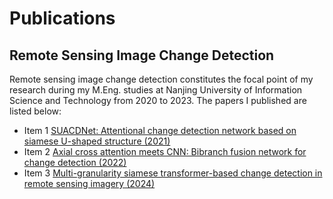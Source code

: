 # Publications
## Remote Sensing Image Change Detection
Remote sensing image change detection constitutes the focal point of my research during my M.Eng. studies at Nanjing University of Information Science and Technology from 2020 to 2023. The papers I published are listed below:
- Item 1 [SUACDNet: Attentional change detection network based on siamese U-shaped structure (2021)](https://pdf.sciencedirectassets.com/272637/1-s2.0-S0303243421X00098/1-s2.0-S0303243421003044/main.pdf?X-Amz-Security-Token=IQoJb3JpZ2luX2VjEEAaCXVzLWVhc3QtMSJHMEUCIQDY7k6F8j2Ms4zBjJNNQctSbLzSoZnYOQ%2FT4%2FIktMKC5QIge%2Bvjnj8LICVfJBCgUezvtoJFwGqAB4Scdg%2BRxfy0M5kqsgUIKBAFGgwwNTkwMDM1NDY4NjUiDPAy8WyyILhgoeqqUyqPBcRW6X7DQ4FVJCyMkWeCqswUXI02K55jQoDU4Y%2FCiP9aCtovNnDsW49D98TbaLCs5OtLWdPZUEJrq1WZifwOwfFVu147%2BT%2BJjCs%2F6bPd6vyDsKhUPVrqxx4faA99jEXMUscht4wqdw4e3WcDtMv4XRS2NMHhxlgoNwDcn4nSg647vIP0tHF79VMZPbI1ALcGuxsean1XSElC4NBv33nB8gyI%2FlWQKMc45VQ45V83dHxQGUPl43gDCWt0GNp5700TUXM6oq5Lsc5HH5EukaV48JJacg5b5c5NWKAf1Dly%2BIHyXu0U1ZeUmI1gvI7joqF6AVrCcNpBDchnicfCazsZGI58r0iipmAVYXVlTMxCvNlfDy3gKOCBdE4txZDA0IHSW4UivKNoCTfvAslgueE6NK5HuM0pXpzFpRW1sQUl0WLZth9zD7zSfM5CSMWy6YCg0nCRvY94sOBbfvL6Vd%2FNtKJQHnIWCRWAfrNtj%2F3g9gaa87u%2BFQ7aj2ggOiYNZNRvPOyuT2j%2FZdM1wrEe5RGhXkpx3%2BguWxhNd7FgQmqW7iG4AQkeagnSPcRVjgG7kGnZzgRBgozJFJ%2FXQiUnmE5W1ys4TxZrSpfp6PnLlhOvV6H%2FRFJ4zMWA2tn5mT0KEnvYqZQKeFqZyAQwEy2ufeHz2uU2fNrHfmk3OvM9EtqOEtCbfnk0ixtp029vnU6iqN%2BPRa6V2gUq5tBA%2BEoFA5OWngjPYWVfKtkzKgY1O62DKNotCQVJ0aMbxF1IE9SPd0x8QT2Bl08KEyaeaqp85GWH9DHkuYggUyXggIbAGpEahurSKiX3gsGy2D7nWh%2BR%2BRJqQ7Xm1g3hOdk3HhM7JA6P6uFS%2FKIU3iS3v7pKm%2B7Ec%2Bowt4KdtQY6sQHa41%2BWtFl8OgI1t1t6Fe8OgHcnXUSgxWDikRVexvo8wRzELZL6NY%2BSoSKVKCLV9pgWA5K3hxh%2BdTWnFQYJSvKfMINEN6YXSuN5mTHNqxAIRaUz8vdpRBxTbCap04evww%2FrA0XwiLPgV8TdxGikZhW%2B8iLGveo50%2FCYhoWOTEsOqT7%2Fh8vueE5TUKXnA1Z%2BKmCJJYePZBVDITebuR4Wt9nii7xJ80KuELo8AdPRnTuxi6I%3D&X-Amz-Algorithm=AWS4-HMAC-SHA256&X-Amz-Date=20240729T074715Z&X-Amz-SignedHeaders=host&X-Amz-Expires=300&X-Amz-Credential=ASIAQ3PHCVTYSC7JTLWK%2F20240729%2Fus-east-1%2Fs3%2Faws4_request&X-Amz-Signature=4b173bb3cd93de314f890e7948e340685daea53399367dee70fdb1ac81e9afa9&hash=9c4f460cc437372187c16b2f68391916013da69294d04ffe5c554df24d65ad50&host=68042c943591013ac2b2430a89b270f6af2c76d8dfd086a07176afe7c76c2c61&pii=S0303243421003044&tid=spdf-cafd0883-67e8-4fe8-8fe2-e8bfc585d931&sid=3ccba6bb40401349139b1406b84f50611acagxrqa&type=client&tsoh=d3d3LnNjaWVuY2VkaXJlY3QuY29t&ua=090358050e0053050158&rr=8aab7ff73cc2a08e&cc=sg)
- Item 2 [Axial cross attention meets CNN: Bibranch fusion network for change detection (2022)](https://ieeexplore.ieee.org/stamp/stamp.jsp?arnumber=9961863)
- Item 3 [Multi-granularity siamese transformer-based change detection in remote sensing imagery (2024)](https://pdf.sciencedirectassets.com/271095/1-s2.0-S0952197624X00123/1-s2.0-S0952197624011187/main.pdf?X-Amz-Security-Token=IQoJb3JpZ2luX2VjED8aCXVzLWVhc3QtMSJIMEYCIQDog8z651%2FIxu3%2FaZltbfG0ghZBPaHlaiLSLAwEhZeX%2FAIhAMKqGGqOVfTDP5yRPu8Ba9JvJ3g04aTLsVwuxs42okfZKrMFCCgQBRoMMDU5MDAzNTQ2ODY1IgxA52fgFGPw8wEwBdsqkAUf%2Bl9CccJjHLsU1NereIcbP75b3wehCROO7FF6TUDyJhHQDN2Ew95n1Hy%2F61hwAcakiJG2jJ06SnH86PjwhiGLHBv6Fc%2FxTd7eiTQXqVhuwOIk3GPZ6gkVehSdbFmmd1wUeqJGvVe0zGeDsbDQrlZo5Z9fi0YW%2FN9z7JptKg4acpXiJGa2zfrNhHL8ui%2BGkFC8cAGrffsi9%2FI%2BqJILz7t3ZRNc%2B1gAS6iEU4qcG3XDhKKcQFTwZMOK5KL1l89s3IIEvY%2BX%2FpiB2X3Tn72dww9v9m9bdcyLqiOW2CYm2H56IkyQBa%2BKJeU2betmH9IR8Gwn6E5y6JYvZNGNaMc58oqrPx6fOKq0y64Z9w4Be0l%2Ba7jmyND%2F%2FExa%2BasUHpnoDgjAcKloYrkcHIZ%2FSsRn0PAzbchTN2FeTVyqVGk9zWnmsawb%2FeF7eXsHbrtFo7m4igMWxYZPebKUiagorSg3zIgAFZL94iHqSy2FxZjltQC4%2Fb7p5FccBp%2Bvu8eNaJeopO%2FGpabRbdJ3duc2fHMV3Qh8qVsJze4RWcnG4KH%2BMutMGlAFzHzg%2Bz%2FvfXfgsw9UCT2RGcOHkBNfDbKnPbXdukqp0uqv8%2FanaNBxkO8niYvnknCH92kU87tuoWVmlcI6YnFOdDdEpV303eW90WsLDpfHxHRNBlLgOamy8CD%2BWrM6MpHXxLmqi%2FVidc8mZ%2F5VgiCTvnwRP43Cc%2B4szSymhHkXCs8ufQpF5cCr5Nv2FIgr5JyxWDQ0Kk5njeoRjZsRRZN2nmKQnqKEpevNLj3IGd%2Fo0Ns0JDvBuuHoE3Tey0D8r2Pd11Gn7BteVQOyI5ODTxhXnrJtAdT8AdhBmGNquE2smYb%2B%2Bvep1nJIvBj08JrO0DD18Jy1BjqwAciSNn9QmcnwR3P54NSFCJKYYmS9D7ldZ4GOZFRO2AMwW8H2kD3kz9dz1cLeiQtIv855y%2FIwertPe093YFCno9pwX%2BMxkOse6lA7mTFknRoD%2Fkogm47BmhZ5M6V4e3BXbuxs6F5JNs0xwR8LLjefsY6j2pqa6rIg3Pr8cMnn89u8eIcJpEofQRBUDz4Eq476zf9raXJVGlG95eDXPqOzWCvZUNdf3q8uMQtK10m5KGck&X-Amz-Algorithm=AWS4-HMAC-SHA256&X-Amz-Date=20240729T074631Z&X-Amz-SignedHeaders=host&X-Amz-Expires=299&X-Amz-Credential=ASIAQ3PHCVTYVSMYSSPS%2F20240729%2Fus-east-1%2Fs3%2Faws4_request&X-Amz-Signature=e947e8dc24aedce3c93e7ac7ef67054a8f31e12ae0f53cf86578e2a7e7d70f61&hash=37ed37d3375dd431c3cd61844bef0e03bf8a048dc0009d89cf7cfac47b7fb902&host=68042c943591013ac2b2430a89b270f6af2c76d8dfd086a07176afe7c76c2c61&pii=S0952197624011187&tid=spdf-21e13a38-47ab-4b61-a7c1-a53041975247&sid=3ccba6bb40401349139b1406b84f50611acagxrqa&type=client&tsoh=d3d3LnNjaWVuY2VkaXJlY3QuY29t&ua=090358050e005306025e&rr=8aab7ee1bf6ea08e&cc=sg)
